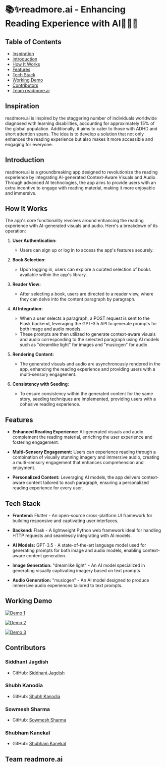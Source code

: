 # 📚✨readmore.ai - Enhancing Reading Experience with AI🚀🎨🎶

## Table of Contents
- [Inspiration](#inspiration) 
- [Introduction](#introduction)
- [How It Works](#how-it-works)
- [Features](#features)
- [Tech Stack](#tech-stack)
- [Working Demo](#working-demo)
- [Contributors](#contributors)
- [Team readmore.ai](#team-readmoreai)

## Inspiration

readmore.ai is inspired by the staggering number of individuals worldwide diagnosed with learning disabilities, accounting for approximately 15% of the global population. Additionally, it aims to cater to those with ADHD and short attention spans. The idea is to develop a solution that not only enhances the reading experience but also makes it more accessible and engaging for everyone.

## Introduction

readmore.ai is a groundbreaking app designed to revolutionize the reading experience by integrating AI-generated Context-Aware Visuals and Audio. Through advanced AI technologies, the app aims to provide users with an extra incentive to engage with reading material, making it more enjoyable and immersive.

## How It Works

The app's core functionality revolves around enhancing the reading experience with AI-generated visuals and audio. Here's a breakdown of its operation:

1. **User Authentication:**
   - Users can sign up or log in to access the app's features securely.

2. **Book Selection:**
   - Upon logging in, users can explore a curated selection of books available within the app's library.

3. **Reader View:**
   - After selecting a book, users are directed to a reader view, where they can delve into the content paragraph by paragraph.

4. **AI Integration:**
   - When a user selects a paragraph, a POST request is sent to the Flask backend, leveraging the GPT-3.5 API to generate prompts for both image and audio models.
   - These prompts are then utilized to generate context-aware visuals and audio corresponding to the selected paragraph using AI models such as "dreamlike light" for images and "musicgen" for audio.

5. **Rendering Content:**
   - The generated visuals and audio are asynchronously rendered in the app, enhancing the reading experience and providing users with a multi-sensory engagement.

6. **Consistency with Seeding:**
   - To ensure consistency within the generated content for the same story, seeding techniques are implemented, providing users with a cohesive reading experience.

## Features

- **Enhanced Reading Experience:** AI-generated visuals and audio complement the reading material, enriching the user experience and fostering engagement.
  
- **Multi-Sensory Engagement:** Users can experience reading through a combination of visually stunning imagery and immersive audio, creating a multi-sensory engagement that enhances comprehension and enjoyment.

- **Personalized Content:** Leveraging AI models, the app delivers context-aware content tailored to each paragraph, ensuring a personalized reading experience for every user.

## Tech Stack

- **Frontend:** Flutter - An open-source cross-platform UI framework for building responsive and captivating user interfaces.
  
- **Backend:** Flask - A lightweight Python web framework ideal for handling HTTP requests and seamlessly integrating with AI models.
  
- **AI Models:** GPT-3.5 - A state-of-the-art language model used for generating prompts for both image and audio models, enabling context-aware content generation.
  
- **Image Generation:** "dreamlike light" - An AI model specialized in generating visually captivating imagery based on text prompts.
  
- **Audio Generation:** "musicgen" - An AI model designed to produce immersive audio experiences tailored to text prompts.

  
## Working Demo

[![Demo 1](https://github.com/Akatsuki49/Readmore.ai/assets/110471762/d618517f-108e-477f-a269-b8edc774e0bc)](https://github.com/Akatsuki49/Readmore.ai/assets/110471762/d618517f-108e-477f-a269-b8edc774e0bc)

[![Demo 2](https://github.com/Akatsuki49/Readmore.ai/assets/110471762/7ae78857-4608-48b9-b9ba-f397547e551c)](https://github.com/Akatsuki49/Readmore.ai/assets/110471762/7ae78857-4608-48b9-b9ba-f397547e551c)

[![Demo 3](https://github.com/Akatsuki49/Readmore.ai/assets/110471762/e800d573-0612-4471-86fc-c5772a60eeb6)](https://github.com/Akatsuki49/Readmore.ai/assets/110471762/e800d573-0612-4471-86fc-c5772a60eeb6)

## Contributors

### Siddhant Jagdish
- GitHub: [Siddhant Jagdish](https://github.com/siddhantjagdish)


### Shubh Kanodia
- GitHub: [Shubh Kanodia](https://github.com/ShubhKanodia)


### Sowmesh Sharma
- GitHub: [Sowmesh Sharma](https://github.com/SowmeshSharma0411)


### Shubham Kanekal
- GitHub: [Shubham Kanekal](https://github.com/shubhamk10)



## Team readmore.ai
